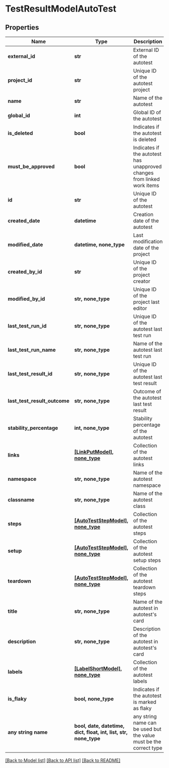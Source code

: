 # TestResultModelAutoTest


## Properties
Name | Type | Description | Notes
------------ | ------------- | ------------- | -------------
**external_id** | **str** | External ID of the autotest | 
**project_id** | **str** | Unique ID of the autotest project | 
**name** | **str** | Name of the autotest | 
**global_id** | **int** | Global ID of the autotest | [optional] 
**is_deleted** | **bool** | Indicates if the autotest is deleted | [optional] 
**must_be_approved** | **bool** | Indicates if the autotest has unapproved changes from linked work items | [optional] 
**id** | **str** | Unique ID of the autotest | [optional] 
**created_date** | **datetime** | Creation date of the autotest | [optional] 
**modified_date** | **datetime, none_type** | Last modification date of the project | [optional] 
**created_by_id** | **str** | Unique ID of the project creator | [optional] 
**modified_by_id** | **str, none_type** | Unique ID of the project last editor | [optional] 
**last_test_run_id** | **str, none_type** | Unique ID of the autotest last test run | [optional] 
**last_test_run_name** | **str, none_type** | Name of the autotest last test run | [optional] 
**last_test_result_id** | **str, none_type** | Unique ID of the autotest last test result | [optional] 
**last_test_result_outcome** | **str, none_type** | Outcome of the autotest last test result | [optional] 
**stability_percentage** | **int, none_type** | Stability percentage of the autotest | [optional] 
**links** | [**[LinkPutModel], none_type**](LinkPutModel.md) | Collection of the autotest links | [optional] 
**namespace** | **str, none_type** | Name of the autotest namespace | [optional] 
**classname** | **str, none_type** | Name of the autotest class | [optional] 
**steps** | [**[AutoTestStepModel], none_type**](AutoTestStepModel.md) | Collection of the autotest steps | [optional] 
**setup** | [**[AutoTestStepModel], none_type**](AutoTestStepModel.md) | Collection of the autotest setup steps | [optional] 
**teardown** | [**[AutoTestStepModel], none_type**](AutoTestStepModel.md) | Collection of the autotest teardown steps | [optional] 
**title** | **str, none_type** | Name of the autotest in autotest&#39;s card | [optional] 
**description** | **str, none_type** | Description of the autotest in autotest&#39;s card | [optional] 
**labels** | [**[LabelShortModel], none_type**](LabelShortModel.md) | Collection of the autotest labels | [optional] 
**is_flaky** | **bool, none_type** | Indicates if the autotest is marked as flaky | [optional] 
**any string name** | **bool, date, datetime, dict, float, int, list, str, none_type** | any string name can be used but the value must be the correct type | [optional]

[[Back to Model list]](../README.md#documentation-for-models) [[Back to API list]](../README.md#documentation-for-api-endpoints) [[Back to README]](../README.md)


